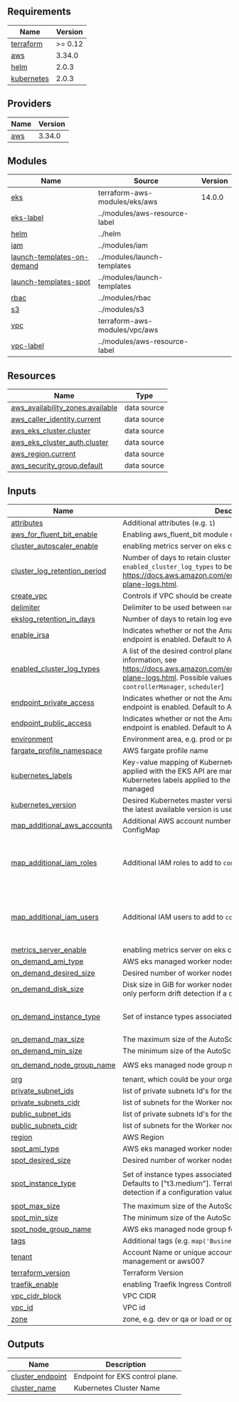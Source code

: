 ## Requirements

| Name | Version |
|------|---------|
| <a name="requirement_terraform"></a> [terraform](#requirement\_terraform) | >= 0.12 |
| <a name="requirement_aws"></a> [aws](#requirement\_aws) | 3.34.0 |
| <a name="requirement_helm"></a> [helm](#requirement\_helm) | 2.0.3 |
| <a name="requirement_kubernetes"></a> [kubernetes](#requirement\_kubernetes) | 2.0.3 |

## Providers

| Name | Version |
|------|---------|
| <a name="provider_aws"></a> [aws](#provider\_aws) | 3.34.0 |

## Modules

| Name | Source | Version |
|------|--------|---------|
| <a name="module_eks"></a> [eks](#module\_eks) | terraform-aws-modules/eks/aws | 14.0.0 |
| <a name="module_eks-label"></a> [eks-label](#module\_eks-label) | ../modules/aws-resource-label |  |
| <a name="module_helm"></a> [helm](#module\_helm) | ../helm |  |
| <a name="module_iam"></a> [iam](#module\_iam) | ../modules/iam |  |
| <a name="module_launch-templates-on-demand"></a> [launch-templates-on-demand](#module\_launch-templates-on-demand) | ../modules/launch-templates |  |
| <a name="module_launch-templates-spot"></a> [launch-templates-spot](#module\_launch-templates-spot) | ../modules/launch-templates |  |
| <a name="module_rbac"></a> [rbac](#module\_rbac) | ../modules/rbac |  |
| <a name="module_s3"></a> [s3](#module\_s3) | ../modules/s3 |  |
| <a name="module_vpc"></a> [vpc](#module\_vpc) | terraform-aws-modules/vpc/aws |  |
| <a name="module_vpc-label"></a> [vpc-label](#module\_vpc-label) | ../modules/aws-resource-label |  |

## Resources

| Name | Type |
|------|------|
| [aws_availability_zones.available](https://registry.terraform.io/providers/hashicorp/aws/3.34.0/docs/data-sources/availability_zones) | data source |
| [aws_caller_identity.current](https://registry.terraform.io/providers/hashicorp/aws/3.34.0/docs/data-sources/caller_identity) | data source |
| [aws_eks_cluster.cluster](https://registry.terraform.io/providers/hashicorp/aws/3.34.0/docs/data-sources/eks_cluster) | data source |
| [aws_eks_cluster_auth.cluster](https://registry.terraform.io/providers/hashicorp/aws/3.34.0/docs/data-sources/eks_cluster_auth) | data source |
| [aws_region.current](https://registry.terraform.io/providers/hashicorp/aws/3.34.0/docs/data-sources/region) | data source |
| [aws_security_group.default](https://registry.terraform.io/providers/hashicorp/aws/3.34.0/docs/data-sources/security_group) | data source |

## Inputs

| Name | Description | Type | Default | Required |
|------|-------------|------|---------|:--------:|
| <a name="input_attributes"></a> [attributes](#input\_attributes) | Additional attributes (e.g. `1`) | `string` | `""` | no |
| <a name="input_aws_for_fluent_bit_enable"></a> [aws\_for\_fluent\_bit\_enable](#input\_aws\_for\_fluent\_bit\_enable) | Enabling aws\_fluent\_bit module on eks cluster | `bool` | `false` | no |
| <a name="input_cluster_autoscaler_enable"></a> [cluster\_autoscaler\_enable](#input\_cluster\_autoscaler\_enable) | enabling metrics server on eks cluster | `bool` | `true` | no |
| <a name="input_cluster_log_retention_period"></a> [cluster\_log\_retention\_period](#input\_cluster\_log\_retention\_period) | Number of days to retain cluster logs. Requires `enabled_cluster_log_types` to be set. See https://docs.aws.amazon.com/en_us/eks/latest/userguide/control-plane-logs.html. | `number` | `7` | no |
| <a name="input_create_vpc"></a> [create\_vpc](#input\_create\_vpc) | Controls if VPC should be created (it affects almost all resources) | `bool` | `false` | no |
| <a name="input_delimiter"></a> [delimiter](#input\_delimiter) | Delimiter to be used between `name`, `tenant`, `zone`, etc. | `string` | `"-"` | no |
| <a name="input_ekslog_retention_in_days"></a> [ekslog\_retention\_in\_days](#input\_ekslog\_retention\_in\_days) | Number of days to retain log events. Default retention - 90 days. | `number` | `90` | no |
| <a name="input_enable_irsa"></a> [enable\_irsa](#input\_enable\_irsa) | Indicates whether or not the Amazon EKS public API server endpoint is enabled. Default to AWS EKS resource and it is true | `bool` | `true` | no |
| <a name="input_enabled_cluster_log_types"></a> [enabled\_cluster\_log\_types](#input\_enabled\_cluster\_log\_types) | A list of the desired control plane logging to enable. For more information, see https://docs.aws.amazon.com/en_us/eks/latest/userguide/control-plane-logs.html. Possible values [`api`, `audit`, `authenticator`, `controllerManager`, `scheduler`] | `list(string)` | `[]` | no |
| <a name="input_endpoint_private_access"></a> [endpoint\_private\_access](#input\_endpoint\_private\_access) | Indicates whether or not the Amazon EKS private API server endpoint is enabled. Default to AWS EKS resource and it is false | `bool` | `true` | no |
| <a name="input_endpoint_public_access"></a> [endpoint\_public\_access](#input\_endpoint\_public\_access) | Indicates whether or not the Amazon EKS public API server endpoint is enabled. Default to AWS EKS resource and it is true | `bool` | `true` | no |
| <a name="input_environment"></a> [environment](#input\_environment) | Environment area, e.g. prod or preprod | `string` | `"preprod"` | no |
| <a name="input_fargate_profile_namespace"></a> [fargate\_profile\_namespace](#input\_fargate\_profile\_namespace) | AWS fargate profile name | `string` | `"default"` | no |
| <a name="input_kubernetes_labels"></a> [kubernetes\_labels](#input\_kubernetes\_labels) | Key-value mapping of Kubernetes labels. Only labels that are applied with the EKS API are managed by this argument. Other Kubernetes labels applied to the EKS Node Group will not be managed | `map(string)` | `{}` | no |
| <a name="input_kubernetes_version"></a> [kubernetes\_version](#input\_kubernetes\_version) | Desired Kubernetes master version. If you do not specify a value, the latest available version is used | `string` | `"1.19"` | no |
| <a name="input_map_additional_aws_accounts"></a> [map\_additional\_aws\_accounts](#input\_map\_additional\_aws\_accounts) | Additional AWS account numbers to add to `config-map-aws-auth` ConfigMap | `list(string)` | `[]` | no |
| <a name="input_map_additional_iam_roles"></a> [map\_additional\_iam\_roles](#input\_map\_additional\_iam\_roles) | Additional IAM roles to add to `config-map-aws-auth` ConfigMap | <pre>list(object({<br>    rolearn  = string<br>    username = string<br>    groups   = list(string)<br>  }))</pre> | `[]` | no |
| <a name="input_map_additional_iam_users"></a> [map\_additional\_iam\_users](#input\_map\_additional\_iam\_users) | Additional IAM users to add to `config-map-aws-auth` ConfigMap | <pre>list(object({<br>    userarn  = string<br>    username = string<br>    groups   = list(string)<br>  }))</pre> | `[]` | no |
| <a name="input_metrics_server_enable"></a> [metrics\_server\_enable](#input\_metrics\_server\_enable) | enabling metrics server on eks cluster | `bool` | `true` | no |
| <a name="input_on_demand_ami_type"></a> [on\_demand\_ami\_type](#input\_on\_demand\_ami\_type) | AWS eks managed worker nodes AMI type | `string` | `"AL2_x86_64"` | no |
| <a name="input_on_demand_desired_size"></a> [on\_demand\_desired\_size](#input\_on\_demand\_desired\_size) | Desired number of worker nodes | `number` | `3` | no |
| <a name="input_on_demand_disk_size"></a> [on\_demand\_disk\_size](#input\_on\_demand\_disk\_size) | Disk size in GiB for worker nodes. Defaults to 20. Terraform will only perform drift detection if a configuration value is provided | `number` | `50` | no |
| <a name="input_on_demand_instance_type"></a> [on\_demand\_instance\_type](#input\_on\_demand\_instance\_type) | Set of instance types associated with the EKS Node Group | `list(string)` | <pre>[<br>  "m5.large"<br>]</pre> | no |
| <a name="input_on_demand_max_size"></a> [on\_demand\_max\_size](#input\_on\_demand\_max\_size) | The maximum size of the AutoScaling Group | `number` | `3` | no |
| <a name="input_on_demand_min_size"></a> [on\_demand\_min\_size](#input\_on\_demand\_min\_size) | The minimum size of the AutoScaling Group | `number` | `1` | no |
| <a name="input_on_demand_node_group_name"></a> [on\_demand\_node\_group\_name](#input\_on\_demand\_node\_group\_name) | AWS eks managed node group name | `string` | `"mg-m5-on-demand"` | no |
| <a name="input_org"></a> [org](#input\_org) | tenant, which could be your organization name, e.g. aws' | `string` | `""` | no |
| <a name="input_private_subnet_ids"></a> [private\_subnet\_ids](#input\_private\_subnet\_ids) | list of private subnets Id's for the Worker nodes | `list` | `[]` | no |
| <a name="input_private_subnets_cidr"></a> [private\_subnets\_cidr](#input\_private\_subnets\_cidr) | list of subnets for the Worker nodes | `list` | `[]` | no |
| <a name="input_public_subnet_ids"></a> [public\_subnet\_ids](#input\_public\_subnet\_ids) | list of private subnets Id's for the Worker nodes | `list` | `[]` | no |
| <a name="input_public_subnets_cidr"></a> [public\_subnets\_cidr](#input\_public\_subnets\_cidr) | list of subnets for the Worker nodes | `list` | `[]` | no |
| <a name="input_region"></a> [region](#input\_region) | AWS Region | `string` | `"eu-west-1"` | no |
| <a name="input_spot_ami_type"></a> [spot\_ami\_type](#input\_spot\_ami\_type) | AWS eks managed worker nodes AMI type | `string` | `"AL2_x86_64"` | no |
| <a name="input_spot_desired_size"></a> [spot\_desired\_size](#input\_spot\_desired\_size) | Desired number of worker nodes | `number` | `3` | no |
| <a name="input_spot_instance_type"></a> [spot\_instance\_type](#input\_spot\_instance\_type) | Set of instance types associated with the EKS Node Group. Defaults to ["t3.medium"]. Terraform will only perform drift detection if a configuration value is provided | `list(string)` | <pre>[<br>  "m5.large"<br>]</pre> | no |
| <a name="input_spot_max_size"></a> [spot\_max\_size](#input\_spot\_max\_size) | The maximum size of the AutoScaling Group | `number` | `3` | no |
| <a name="input_spot_min_size"></a> [spot\_min\_size](#input\_spot\_min\_size) | The minimum size of the AutoScaling Group | `number` | `1` | no |
| <a name="input_spot_node_group_name"></a> [spot\_node\_group\_name](#input\_spot\_node\_group\_name) | AWS eks managed node group for spot | `string` | `"mg-m5-spot"` | no |
| <a name="input_tags"></a> [tags](#input\_tags) | Additional tags (e.g. `map('BusinessUnit`,`XYZ`) | `map(string)` | `{}` | no |
| <a name="input_tenant"></a> [tenant](#input\_tenant) | Account Name or unique account unique id e.g., apps or management or aws007 | `string` | `""` | no |
| <a name="input_terraform_version"></a> [terraform\_version](#input\_terraform\_version) | Terraform Version | `string` | `"Terraform"` | no |
| <a name="input_traefik_ingress_controller_enable"></a> [traefik\_enable](#input\_traefik\_enable) | enabling Traefik Ingress Controller on eks cluster | `bool` | `false` | no |
| <a name="input_vpc_cidr_block"></a> [vpc\_cidr\_block](#input\_vpc\_cidr\_block) | VPC CIDR | `string` | `""` | no |
| <a name="input_vpc_id"></a> [vpc\_id](#input\_vpc\_id) | VPC id | `string` | `""` | no |
| <a name="input_zone"></a> [zone](#input\_zone) | zone, e.g. dev or qa or load or ops etc... | `string` | `""` | no |

## Outputs

| Name | Description |
|------|-------------|
| <a name="output_cluster_endpoint"></a> [cluster\_endpoint](#output\_cluster\_endpoint) | Endpoint for EKS control plane. |
| <a name="output_cluster_name"></a> [cluster\_name](#output\_cluster\_name) | Kubernetes Cluster Name |
